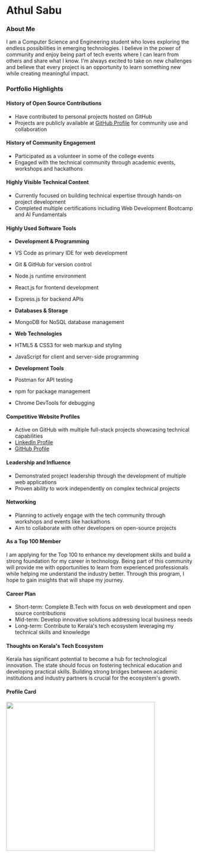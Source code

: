 # Athul Sabu

### About Me

I am a Computer Science and Engineering student who loves exploring the endless possibilities in emerging technologies. I believe in the power of community and enjoy being part of tech events where I can learn from others and share what I know. I'm always excited to take on new challenges and believe that every project is an opportunity to learn something new while creating meaningful impact.

### Portfolio Highlights

#### History of Open Source Contributions

* Have contributed to personal projects hosted on GitHub
* Projects are publicly available at [GitHub Profile](https://github.com/athulsabu2002) for community use and collaboration

#### History of Community Engagement

* Participated as a volunteer in some of the college events
* Engaged with the technical community through academic events, workshops and hackathons

#### Highly Visible Technical Content

* Currently focused on building technical expertise through hands-on project development
* Completed multiple certifications including Web Development Bootcamp and AI Fundamentals

#### Highly Used Software Tools

* **Development & Programming**
* VS Code as primary IDE for web development
* Git & GitHub for version control
* Node.js runtime environment
* React.js for frontend development
* Express.js for backend APIs

* **Databases & Storage**
* MongoDB for NoSQL database management

* **Web Technologies**
* HTML5 & CSS3 for web markup and styling
* JavaScript for client and server-side programming

* **Development Tools**
* Postman for API testing
* npm for package management
* Chrome DevTools for debugging


#### Competitive Website Profiles

* Active on GitHub with multiple full-stack projects showcasing technical capabilities
* [LinkedIn Profile](https://www.linkedin.com/in/athul-sabu-417a5327b/)
* [GitHub Profile](https://github.com/athulsabu2002)

#### Leadership and Influence

* Demonstrated project leadership through the development of multiple web applications
* Proven ability to work independently on complex technical projects

#### Networking

* Planning to actively engage with the tech community through workshops and events like hackathons
* Aim to collaborate with other developers on open-source projects

#### As a Top 100 Member

I am applying for the Top 100 to enhance my development skills and build a strong foundation for my career in technology. Being part of this community will provide me with opportunities to learn from experienced professionals while helping me understand the industry better. Through this program, I hope to gain insights that will shape my journey.

#### Career Plan

* Short-term: Complete B.Tech with focus on web development and open source contributions
* Mid-term: Develop innovative solutions addressing local business needs
* Long-term: Contribute to Kerala's tech ecosystem leveraging my technical skills and knowledge

#### Thoughts on Kerala's Tech Ecosystem

Kerala has significant potential to become a hub for technological innovation. The state should focus on fostering technical education and developing practical skills. Building strong bridges between academic institutions and industry partners is crucial for the ecosystem's growth.

#### Profile Card

<img
    src="https://mulearn.org/embed/rank/athulsabu@mulearn"
    width="400px">
</img>
